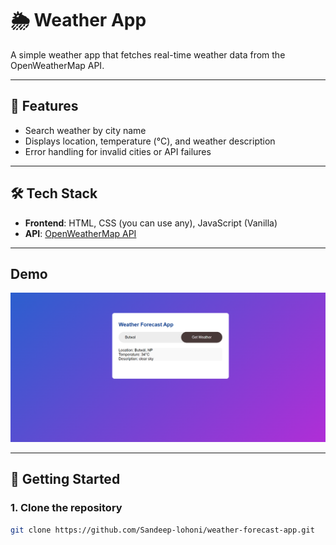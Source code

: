 # 🌦️ Weather App

A simple weather app that fetches real-time weather data from the OpenWeatherMap API. 

---

## 🔧 Features

- Search weather by city name
- Displays location, temperature (°C), and weather description
- Error handling for invalid cities or API failures

---

## 🛠️ Tech Stack

- **Frontend**: HTML, CSS (you can use any), JavaScript (Vanilla)
- **API**: [OpenWeatherMap API](https://openweathermap.org/api)

---

## Demo

![To-Do List Screenshot](/image.png) 


---

## 🚀 Getting Started

### 1. Clone the repository

```bash
git clone https://github.com/Sandeep-lohoni/weather-forecast-app.git
